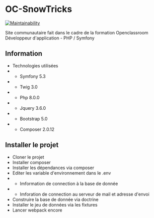 # OC-SnowTricks
[![Maintainability](https://api.codeclimate.com/v1/badges/08a92577e0bf3b37f015/maintainability)](https://codeclimate.com/github/LordGeck/OC-SnowTricks/maintainability)

Site communautaire fait dans le cadre de la formation Openclassroom Développeur d'application - PHP / Symfony

## Information

* Technologies utilisées
* * Symfony 5.3
* * Twig 3.0
* * Php 8.0.0
* * Jquery 3.6.0
* * Bootstrap 5.0
* * Composer 2.0.12

## Installer le projet 

* Cloner le projet
* Installer composer
* Installer les dépendances via composer
* Editer les variable d'environnement dans le .env
* * Imformation de connection à la base de donnée
* * Imforation de connection au serveur de mail et adresse d'envoi
* Construire la base de donnée via doctrine
* Installer le jeu de données via les fixtures
* Lancer webpack encore
